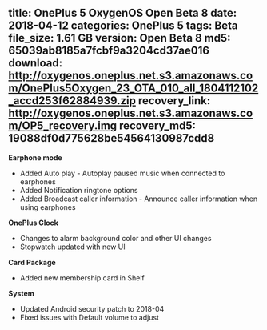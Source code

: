 title: OnePlus 5 OxygenOS Open Beta 8
date: 2018-04-12
categories: OnePlus 5
tags: Beta
file_size: 1.61 GB
version: Open Beta 8
md5: 65039ab8185a7fcbf9a3204cd37ae016
download: http://oxygenos.oneplus.net.s3.amazonaws.com/OnePlus5Oxygen_23_OTA_010_all_1804112102_accd253f62884939.zip
recovery_link: http://oxygenos.oneplus.net.s3.amazonaws.com/OP5_recovery.img
recovery_md5: 19088df0d775628be54564130987cdd8
---
**Earphone mode**
* Added Auto play - Autoplay paused music when connected to earphones
* Added Notification ringtone options
* Added Broadcast caller information - Announce caller information when using earphones
 
**OnePlus Clock**
* Changes to alarm background color and other UI changes
* Stopwatch updated with new UI
 
**Card Package**
* Added new membership card in Shelf 
 
**System**
* Updated Android security patch to 2018-04
* Fixed issues with Default volume to adjust
